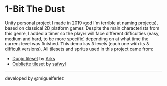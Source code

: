 # 1-Bit The Dust
Unity personal project I made in 2019 (god I'm terrible at naming projects), based on classical 2D platform games. Despite the main characterists from this genre, I added a timer so the player will face different difficulties (easy, medium and hard, to be more specific) depending on at what time the current level was finished. This demo has 3 levels (each one with its 3 difficult versions). All tilesets and sprites used in this project came from:
- [Dunjo tileset](https://arks.itch.io/dungeon-platform-tileset) by [Arks](https://arks.itch.io/)
- [Oubliette tileset](https://safwyl.itch.io/oubliette-tileset) by [safwyl](https://safwyl.itch.io/)
***
developed by @miguelferlez

